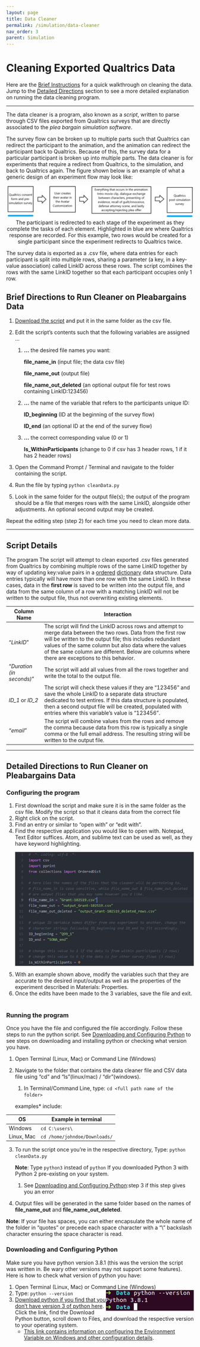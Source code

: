 ```yaml
---
layout: page
title: Data Cleaner
permalink: /simulation/data-cleaner
nav_order: 3
parent: Simulation
---
```

# Cleaning Exported Qualtrics Data

Here are the [Brief Instructions](#brief-directions-to-run-cleaner-on-pleabargains-data) for a quick walkthrough on cleaning the data. Jump to the [Detailed Directions](#detailed-directions-to-run-cleaner-on-pleabargains-data) section to see a more detailed explanation on running the data cleaning program.

***

The data cleaner is a program, also known as a *script*, written to parse through CSV files exported from Qualtrics surveys that are directly associated to the *plea bargain simulation software*.

The survey flow can be broken up to multiple parts such that Qualtrics can redirect the participant to the animation, and the animation can redirect the participant back to Qualtrics. Because of this, the survey data for a particular participant is broken up into multiple parts. The data cleaner is for experiments that require a redirect from Qualtrics, to the simulation, and back to Qualtrics again. The figure shown below is an example of what a generic design of an experiment flow may look like:

<p align="center">
    <img src="/img/data_cleaner/data_cleaner1.png" align="center" alt="diagram of the experiment flow. Qualtrics entities are highlighted as blue">
    <caption style="caption-side:bottom">The participant is redirected to each stage of the experiment as they complete the tasks of each element. Highlighted in blue are where Qualtrics response are recorded. For this example, two rows would be created for a single participant since the experiment redirects to Qualtrics twice.</caption>
</p>

The survey data is exported as a .csv file, where data entries for each participant is split into multiple rows, sharing a parameter (a key, in a key-value association) called LinkID across these rows. The script combines the rows with the same LinkID together so that each participant occupies only 1 row.


## Brief Directions to Run Cleaner on Pleabargains Data

1.  [Download the script]() and put it in the same folder as the csv file.
2.  Edit the script’s contents such that the following variables are assigned ...
    1.  **...** the desired file names you want:

         **file_name_in** (input file; the data csv file)

         **file_name_out** (output file)

         **file_name_out_deleted** (an optional output file for test rows containing LinkID:123456)

    2.  **...** the name of the variable that refers to the participants unique ID:

         **ID_beginning** (ID at the beginning of the survey flow)

         **ID_end** (an optional ID at the end of the survey flow)

    3.  **...** the correct corresponding value (0 or 1)

         <b>Is_WithinParticipants</b> (change to 0 if csv has 3 header rows, 1 if it has 2 header rows)

3.  Open the Command Prompt / Terminal and navigate to the folder containing the script.
4.  Run the file by typing `python cleanData.py`
5.  Look in the same folder for the output file(s); the output of the program should be a file that merges rows with the same LinkID, alongside other adjustments. An optional second output may be created.

Repeat the editing step (step 2) for each time you need to clean more data.

***

## Script Details

The program The script will attempt to clean exported .csv files generated from Qualtrics by combining multiple rows of the same LinkID together by way of updating key:value pairs in a [ordered](ordered-objects) [dictionary](python-dictionaries) data structure. Data entries typically will have more than one row with the same LinkID. In these cases, data in the **first row** is saved to be written into the output file, and data from the same column of a row with a matching LinkID will not be written to the output file, thus not overwriting existing elements.

| Column Name | Interaction |
| ----- | ----- |
| “*LinkID*” | The script will find the LinkID across rows and attempt to merge data between the two rows. Data from the first row will be written to the output file; this includes redundant values of the same column but also data where the values of the same column are different. Below are columns where there are exceptions to this behavior. |
| “*Duration (in seconds)*” | The script will add all values from all the rows together and write the total to the output file. |
| *ID_1* or *ID_2* | The script will check these values if they are “123456” and save the whole LinkID to a separate data structure dedicated to test entires. If this data structure is populated, then a second output file will be created, populated with entries where this variable’s value is “123456”. |
| “*email*” | The script will combine values from the rows and remove the comma because data from this row is typically a single comma or the full email address. The resulting string will be written to the output file. |

***

## Detailed Directions to Run Cleaner on Pleabargains Data

### Configuring the program

1.  First download the script and make sure it is in the same folder as the csv file.
    Modify the script so that it cleans data from the correct file
2.  Right click on the script.
3.  Find an entry or similar to “open with” or “edit with”.
4.  Find the respective application you would like to open with. Notepad, Text Editor suffices. Atom, and sublime text can be used as well, as they have keyword highlighting.
    <p align="center">
        <img src="/img/data_cleaner/data_cleaner2.png" align="center" alt="written declarations of variables in the program">
    </p>
5.  With an example shown above, modify the variables such that they are accurate to the desired input/output as well as the properties of the experiment described in Materials: Properties.
6.  Once the edits have been made to the 3 variables, save the file and exit.  


### Running the program

Once you have the file and configured the file accordingly. Follow these steps to run the python script. See [Downloading and Configuring Python](#downloading-and-configuring-python) to see steps on downloading and installing python or checking what version you have.

1.  Open Terminal (Linux, Mac) or Command Line (Windows)
2.  Navigate to the folder that contains the data cleaner file and CSV data file using “cd” and “ls”(linux/mac) / “dir”(windows).
    1.  In Terminal/Command Line, type: `cd <full path name of the folder>`

    examples* include:

| OS | Example in terminal |
| ----- | ----- |
| Windows | `cd C:\users\` |
| Linux, Mac | `cd /home/johndoe/Downloads/` |

3.  To run the script once you’re in the respective directory, Type: `python cleanData.py`

    **Note**: Type `python3` instead of `python` If you downloaded Python 3 with Python 2 pre-existing on your system.

    1.  See [Downloading and Configuring Python](#downloading-and-configuring-python):step 3 if this step gives you an error

4.  Output files will be generated in the same folder based on the names of **file_name_out** and **file_name_out_deleted**.

**Note**: If your file has spaces, you can either encapsulate the whole name of the folder in “quotes” or precede each space character with a “\” backslash character ensuring the space character is read.

### Downloading and Configuring Python

Make sure you have python version 3.8.1 (this was the version the script was written in. Be wary other versions may not support some features). Here is how to check what version of python you have:

1.  Open Terminal (Linux, Mac) or Command Line (Windows) <img src="/img/data_cleaner/data_cleaner3.png" align="right" alt="checking the version of Python installed">
2.  Type: `python --version`
3.  [Download python if you find that you don’t have version 3 of python here](download-python). Click the link, find the Download Python button, scroll down to Files, and download the respective version to your operating system.
    * [This link contains information on configuring the Environment Variable on Windows and other configuration details](environment-variable).

[ordered-objects]: https://docs.python.org/2/library/collections.html#ordereddict-objects
[python-dictionaries]: https://www.w3schools.com/python/python_dictionaries.asp

[download-python]: https://www.python.org/downloads/
[environment-variable]: https://en.wikibooks.org/wiki/Python_Programming/Getting_Python
